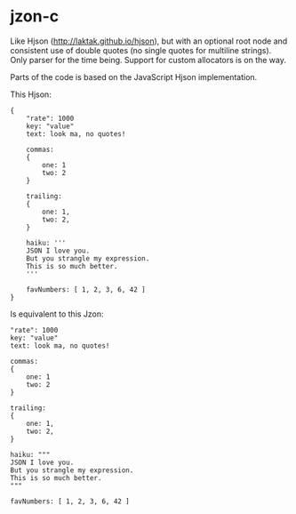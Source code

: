jzon-c
======

Like Hjson (http://laktak.github.io/hjson), but with an optional root node and consistent use of double quotes (no single quotes for multiline strings). Only parser for the time being. Support for custom allocators is on the way.

Parts of the code is based on the JavaScript Hjson implementation.

This Hjson:

```
{
    "rate": 1000 
    key: "value"
    text: look ma, no quotes!

    commas:
    {
        one: 1
        two: 2
    }

    trailing:
    {
        one: 1,
        two: 2,
    }

    haiku: '''
    JSON I love you.
    But you strangle my expression.
    This is so much better.
    '''

    favNumbers: [ 1, 2, 3, 6, 42 ]
}
```

Is equivalent to this Jzon:

```
"rate": 1000 
key: "value"
text: look ma, no quotes!

commas:
{
    one: 1
    two: 2
}

trailing:
{
    one: 1,
    two: 2,
}

haiku: """
JSON I love you.
But you strangle my expression.
This is so much better.
"""

favNumbers: [ 1, 2, 3, 6, 42 ]
```
